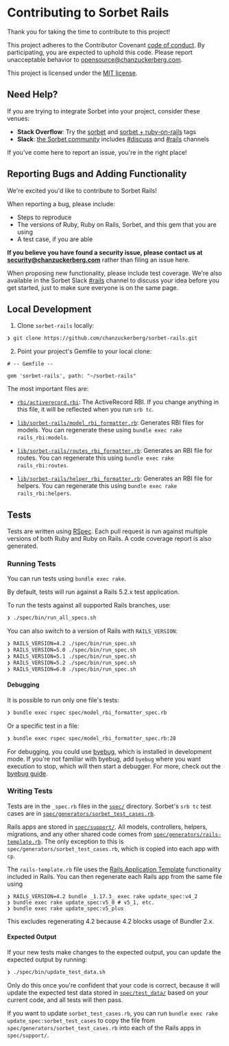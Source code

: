 # Contributing to Sorbet Rails

Thank you for taking the time to contribute to this project!

This project adheres to the Contributor Covenant
[code of conduct](https://github.com/chanzuckerberg/.github/tree/master/CODE_OF_CONDUCT.md).
By participating, you are expected to uphold this code. Please report unacceptable behavior
to opensource@chanzuckerberg.com.

This project is licensed under the [MIT license](LICENSE.md).

## Need Help?

If you are trying to integrate Sorbet into your project, consider these venues:

 * **Stack Overflow**: Try the [sorbet](https://stackoverflow.com/questions/tagged/sorbet)
   and [sorbet + ruby-on-rails](https://stackoverflow.com/questions/tagged/sorbet+ruby-on-rails) tags
 * **Slack**: [the Sorbet community](https://sorbet.org/en/community) includes
   [#discuss](https://sorbet-ruby.slack.com/app_redirect?channel=discuss) and
   [#rails](https://sorbet-ruby.slack.com/app_redirect?channel=rails) channels

If you've come here to report an issue, you're in the right place!

## Reporting Bugs and Adding Functionality

We're excited you'd like to contribute to Sorbet Rails!

When reporting a bug, please include:
 * Steps to reproduce
 * The versions of Ruby, Ruby on Rails, Sorbet, and this gem that you are using
 * A test case, if you are able

**If you believe you have found a security issue, please contact us at security@chanzuckerberg.com**
rather than filing an issue here.

When proposing new functionality, please include test coverage. We're also available in
the Sorbet Slack [#rails](https://sorbet-ruby.slack.com/app_redirect?channel=rails) channel
to discuss your idea before you get started, just to make sure everyone is on the same page.

## Local Development

1. Clone `sorbet-rails` locally:

```sh
❯ git clone https://github.com/chanzuckerberg/sorbet-rails.git
```

2. Point your project's Gemfile to your local clone:

```
# -- Gemfile --

gem 'sorbet-rails', path: "~/sorbet-rails"
```

The most important files are:

 * [`rbi/activerecord.rbi`](rbi/activerecord.rbi): The ActiveRecord RBI.
   If you change anything in this file, it will be reflected when you run `srb tc`.

 * [`lib/sorbet-rails/model_rbi_formatter.rb`](lib/sorbet-rails/model_rbi_formatter.rb):
   Generates RBI files for models. You can regenerate these using `bundle exec rake rails_rbi:models`.

 * [`lib/sorbet-rails/routes_rbi_formatter.rb`](lib/sorbet-rails/routes_rbi_formatter.rb):
   Generates an RBI file for routes. You can regenerate this using `bundle exec rake rails_rbi:routes`.

 * [`lib/sorbet-rails/helper_rbi_formatter.rb`](lib/sorbet-rails/helper_rbi_formatter.rb):
   Generates an RBI file for helpers. You can regenerate this using `bundle exec rake rails_rbi:helpers`.

## Tests

Tests are written using [RSpec](https://rspec.info/). Each pull request is run against
multiple versions of both Ruby and Ruby on Rails. A code coverage report is also generated.

### Running Tests

You can run tests using `bundle exec rake`.

By default, tests will run against a Rails 5.2.x test application.

To run the tests against all supported Rails branches, use:

```sh
❯ ./spec/bin/run_all_specs.sh
```

You can also switch to a version of Rails with `RAILS_VERSION`:

```sh
❯ RAILS_VERSION=4.2 ./spec/bin/run_spec.sh
❯ RAILS_VERSION=5.0 ./spec/bin/run_spec.sh
❯ RAILS_VERSION=5.1 ./spec/bin/run_spec.sh
❯ RAILS_VERSION=5.2 ./spec/bin/run_spec.sh
❯ RAILS_VERSION=6.0 ./spec/bin/run_spec.sh
```

#### Debugging

It is possible to run only one file's tests:
```sh
❯ bundle exec rspec spec/model_rbi_formatter_spec.rb
```
Or a specific test in a file:
```sh
❯ bundle exec rspec spec/model_rbi_formatter_spec.rb:28
```

For debugging, you could use [byebug](https://github.com/deivid-rodriguez/byebug), which is
installed in development mode. If you're not familiar with byebug, add `byebug` where you want
execution to stop, which will then start a debugger. For more, check out the
[byebug guide](https://github.com/deivid-rodriguez/byebug/blob/master/GUIDE.md).

### Writing Tests

Tests are in the `_spec.rb` files in the [`spec/`](spec/) directory. Sorbet's `srb tc` test
cases are in [`spec/generators/sorbet_test_cases.rb`](spec/generators/sorbet_test_cases.rb).

Rails apps are stored in [`spec/support/`](spec/support/). All models,
controllers, helpers, migrations, and any other shared code comes
from [`spec/generators/rails-template.rb`](spec/generators/rails-template.rb).
The only exception to this is `spec/generators/sorbet_test_cases.rb`, which is
copied into each app with `cp`.

The `rails-template.rb` file uses the
[Rails Application Template](https://guides.rubyonrails.org/rails_application_templates.html)
functionality included in Rails. You can then regenerate each Rails app from
the same file using 
```
❯ RAILS_VERSION=4.2 bundle _1.17.3_ exec rake update_spec:v4_2
❯ bundle exec rake update_spec:v5_0 # v5_1, etc.
❯ bundle exec rake update_spec:v5_plus
```
This excludes regenerating 4.2 because 4.2 blocks usage of Bundler 2.x. 

#### Expected Output

If your new tests make changes to the expected output, you can update the expected output
by running:

```sh
❯ ./spec/bin/update_test_data.sh
```

Only do this once you're confident that your code is correct, because it will update
the expected test data stored in [`spec/test_data/`](spec/test_data/) based on your current
code, and all tests will then pass.

If you want to update `sorbet_test_cases.rb`, you can run `bundle exec rake update_spec:sorbet_test_cases`
to copy the file from `spec/generators/sorbet_test_cases.rb` into each of the Rails apps
in `spec/support/`.
